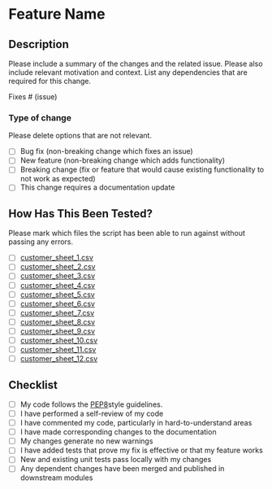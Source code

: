 # Feature Name

## Description

Please include a summary of the changes and the related issue. Please also include relevant motivation and context. List any dependencies that are required for this change.

Fixes # (issue)

### Type of change

Please delete options that are not relevant.

- [ ] Bug fix (non-breaking change which fixes an issue)
- [ ] New feature (non-breaking change which adds functionality)
- [ ] Breaking change (fix or feature that would cause existing functionality to not work as expected)
- [ ] This change requires a documentation update

## How Has This Been Tested?

Please mark which files the script has been able to run against without passing any errors.

- [ ] [customer_sheet_1.csv](https://github.com/ms1450/CommandConnectorCompatibilityCalculator/blob/main/Camera%20Compatibility%20Sheets/customer_sheet_1.csv)
- [ ] [customer_sheet_2.csv](https://github.com/ms1450/CommandConnectorCompatibilityCalculator/blob/main/Camera%20Compatibility%20Sheets/customer_sheet_2.csv)
- [ ] [customer_sheet_3.csv](https://github.com/ms1450/CommandConnectorCompatibilityCalculator/blob/main/Camera%20Compatibility%20Sheets/customer_sheet_3.csv)
- [ ] [customer_sheet_4.csv](https://github.com/ms1450/CommandConnectorCompatibilityCalculator/blob/main/Camera%20Compatibility%20Sheets/customer_sheet_4.csv)
- [ ] [customer_sheet_5.csv](https://github.com/ms1450/CommandConnectorCompatibilityCalculator/blob/main/Camera%20Compatibility%20Sheets/customer_sheet_5.csv)
- [ ] [customer_sheet_6.csv](https://github.com/ms1450/CommandConnectorCompatibilityCalculator/blob/main/Camera%20Compatibility%20Sheets/customer_sheet_6.csv)
- [ ] [customer_sheet_7.csv](https://github.com/ms1450/CommandConnectorCompatibilityCalculator/blob/main/Camera%20Compatibility%20Sheets/customer_sheet_7.csv)
- [ ] [customer_sheet_8.csv](https://github.com/ms1450/CommandConnectorCompatibilityCalculator/blob/main/Camera%20Compatibility%20Sheets/customer_sheet_8.csv)
- [ ] [customer_sheet_9.csv](https://github.com/ms1450/CommandConnectorCompatibilityCalculator/blob/main/Camera%20Compatibility%20Sheets/customer_sheet_9.csv)
- [ ] [customer_sheet_10.csv](https://github.com/ms1450/CommandConnectorCompatibilityCalculator/blob/main/Camera%20Compatibility%20Sheets/customer_sheet_10.csv)
- [ ] [customer_sheet_11.csv](https://github.com/ms1450/CommandConnectorCompatibilityCalculator/blob/main/Camera%20Compatibility%20Sheets/customer_sheet_11.csv)
- [ ] [customer_sheet_12.csv](https://github.com/ms1450/CommandConnectorCompatibilityCalculator/blob/main/Camera%20Compatibility%20Sheets/customer_sheet_12.csv)

## Checklist

- [ ] My code follows the [PEP8](https://peps.python.org/pep-0008/)style guidelines.
- [ ] I have performed a self-review of my code
- [ ] I have commented my code, particularly in hard-to-understand areas
- [ ] I have made corresponding changes to the documentation
- [ ] My changes generate no new warnings
- [ ] I have added tests that prove my fix is effective or that my feature works
- [ ] New and existing unit tests pass locally with my changes
- [ ] Any dependent changes have been merged and published in downstream modules
